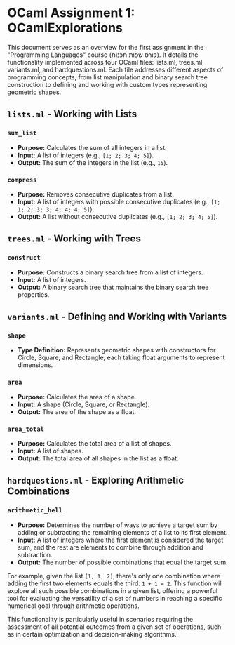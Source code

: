# OCaml Assignment 1: OCamlExplorations

This document serves as an overview for the first assignment in the "Programming Languages" course (קורס שפות תכנות). It details the functionality implemented across four OCaml files: lists.ml, trees.ml, variants.ml, and hardquestions.ml. Each file addresses different aspects of programming concepts, from list manipulation and binary search tree construction to defining and working with custom types representing geometric shapes.

## `lists.ml` - Working with Lists

### `sum_list`
- **Purpose:** Calculates the sum of all integers in a list.
- **Input:** A list of integers (e.g., `[1; 2; 3; 4; 5]`).
- **Output:** The sum of the integers in the list (e.g., `15`).

### `compress`
- **Purpose:** Removes consecutive duplicates from a list.
- **Input:** A list of integers with possible consecutive duplicates (e.g., `[1; 1; 2; 3; 3; 4; 4; 4; 5]`).
- **Output:** A list without consecutive duplicates (e.g., `[1; 2; 3; 4; 5]`).

## `trees.ml` - Working with Trees

### `construct`
- **Purpose:** Constructs a binary search tree from a list of integers.
- **Input:** A list of integers.
- **Output:** A binary search tree that maintains the binary search tree properties.

## `variants.ml` - Defining and Working with Variants

### `shape`
- **Type Definition:** Represents geometric shapes with constructors for Circle, Square, and Rectangle, each taking float arguments to represent dimensions.

### `area`
- **Purpose:** Calculates the area of a shape.
- **Input:** A shape (Circle, Square, or Rectangle).
- **Output:** The area of the shape as a float.

### `area_total`
- **Purpose:** Calculates the total area of a list of shapes.
- **Input:** A list of shapes.
- **Output:** The total area of all shapes in the list as a float.

## `hardquestions.ml` - Exploring Arithmetic Combinations

### `arithmetic_hell`
- **Purpose:** Determines the number of ways to achieve a target sum by adding or subtracting the remaining elements of a list to its first element.
- **Input:** A list of integers where the first element is considered the target sum, and the rest are elements to combine through addition and subtraction.
- **Output:** The number of possible combinations that equal the target sum.

For example, given the list `[1, 1, 2]`, there's only one combination where adding the first two elements equals the third: `1 + 1 = 2`. This function will explore all such possible combinations in a given list, offering a powerful tool for evaluating the versatility of a set of numbers in reaching a specific numerical goal through arithmetic operations.

This functionality is particularly useful in scenarios requiring the assessment of all potential outcomes from a given set of operations, such as in certain optimization and decision-making algorithms.
